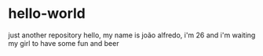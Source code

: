 # hello-world
just another repository
hello, my name is joão alfredo, i'm 26 and i'm waiting my girl to have some fun and beer
